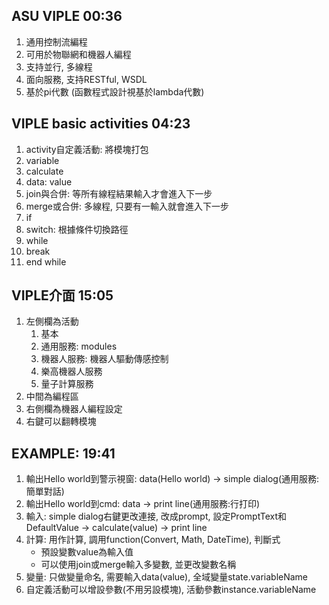 ## ASU VIPLE 00:36
1. 通用控制流編程
2. 可用於物聯網和機器人編程
3. 支持並行, 多線程
4. 面向服務, 支持RESTful, WSDL
5. 基於pi代數 (函數程式設計視基於lambda代數)

## VIPLE basic activities 04:23
1. activity自定義活動: 將模塊打包
2. variable
3. calculate
4. data: value
5. join與合併: 等所有線程結果輸入才會進入下一步
6. merge或合併: 多線程, 只要有一輸入就會進入下一步
7. if
8. switch: 根據條件切換路徑
9. while
10. break
11. end while


## VIPLE介面 15:05
1. 左側欄為活動
    1. 基本
    2. 通用服務: modules
    3. 機器人服務: 機器人驅動傳感控制
    4. 樂高機器人服務
    5. 量子計算服務
2. 中間為編程區
3. 右側欄為機器人編程設定
4. 右鍵可以翻轉模塊

## EXAMPLE: 19:41
1. 輸出Hello world到警示視窗: data(Hello world) -> simple dialog(通用服務:簡單對話)
2. 輸出Hello world到cmd: data -> print line(通用服務:行打印)
3. 輸入: simple dialog右鍵更改連接, 改成prompt, 設定PromptText和DefaultValue -> calculate(value) -> print line
4. 計算: 用作計算, 調用function(Convert, Math, DateTime), 判斷式
    - 預設變數value為輸入值
    - 可以使用join或merge輸入多變數, 並更改變數名稱
5. 變量: 只做變量命名, 需要輸入data(value), 全域變量state.variableName
6. 自定義活動可以增設參數(不用另設模塊), 活動參數instance.variableName
